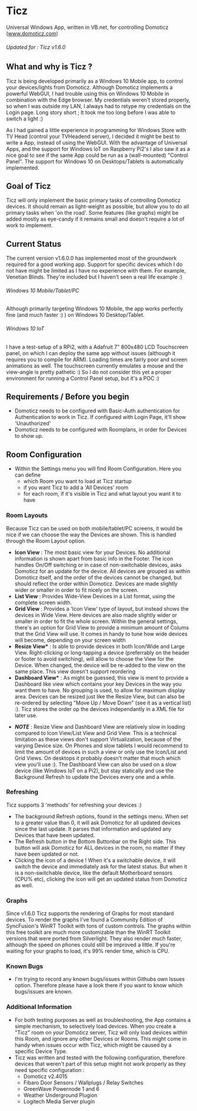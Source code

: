# Ticz

Universal Windows App, written in VB.net, for controlling Domoticz (www.domoticz.com)
###### Updated for : Ticz v1.6.0
## What and why is Ticz ?
Ticz is being developed primarily as a Windows 10 Mobile app, to control your devices/lights from Domoticz. Although Domoticz implements a powerful WebGUI, I had trouble using this on Windows 10 Mobile in combination with the Edge browser. My credentials weren't stored properly, so when I was outside my LAN, I always had to retype my credentials on the Login page. Long story short ; It took me too long before I was able to switch a light :)

As I had gained a little experience in programming for Windows Store with TV Head (control your TVHeadend server), I decided it might be best to write a App, instead of using the WebGUI. With the advantage of Universal Apps, and the support for Windows IoT on Raspberry Pi2's I also saw it as a nice goal to see if the same App could be run as a (wall-mounted) "Control Panel". The support for Windows 10 on Desktops/Tablets is automatically implemented.

## Goal of Ticz
Ticz will only implement the basic primary tasks of controlling Domoticz devices. It should remain as light-weight as possible, but allow you to do all primary tasks when 'on the road'. Some features (like graphs) might be added mostly as eye-candy if it remains small and doesn't require a lot of work to implement.

## Current Status
The current version v1.6.0.0 has implemented most of the groundwork required for a good working app. Support for specific devices which I do not have might be limited as I have no experience with them. For example, Venetian Blinds. They're included but I haven't seen a real life example :)
###### Windows 10 Mobile/Tablet/PC
Although primarily targeting Windows 10 Mobile, the app works perfectly fine (and much faster :) ) on Windows 10 Desktop/Tablet.
###### Windows 10 IoT
I have a test-setup of a RPi2, with a Adafruit 7" 800x480 LCD Touchscreen panel, on which I can deploy the same app without issues (although it requires you to compile for ARM). Loading times are fairly poor and screen animations as well. The touchscreen currently emulates a mouse and the view-angle is pretty pathetic :) So I do not consider this yet a proper environment for running a Control Panel setup, but it's a POC :)

## Requirements / Before you begin

- Domoticz needs to be configured with Basic-Auth authentication for Authentication to work in Ticz. If configured with Login Page, it'll show 'Unauthorized'
- Domoticz needs to be configured with Roomplans, in order for Devices to show up. 

## Room Configuration
- Within the Settings menu you will find Room Configuration. Here you can define 
  - which Room you want to load at Ticz startup
  - if you want Ticz to add a 'All Devices' room
  - for each room, if it's visible in Ticz and what layout you want it to have

### Room Layouts
Because Ticz can be used on both mobile/tablet/PC screens, it would be nice if we can choose the way the Devices are shown. This is handled through the Room Layout option.

- __Icon View__ : The most basic view for your Devices. No additional information is shown apart from basic info in the Footer. The icon handles On/Off switching or in case of non-switchable devices, asks Domoticz for an update for the device. All devices are grouped as within Domoticz itself, and the order of the devices cannot be changed, but should reflect the order within Domoticz. Devices are made slightly wider or smaller in order to fit nicely on the screen.
- __List View__ : Provides Wide-View Devices in a List format, using the complete screen width.
- __Grid View__ : Provides a 'Icon View' type of layout, but instead shows the devices in Wide View. Here devices are also made slightly wider or smaller in order to fit the whole screen. Within the general settings, there's an option for Grid View to provide a minimum amount of Colums that the Grid View will use. It comes in handy to tune how wide devices will become, depending on your screen width
- __Resize View*__ : Is able to provide devices in both Icon/Wide and Large View. Right-clicking or long-tapping a device (preferrably on the header or footer to avoid switching), will allow to choose the View for the Device. When changed, the device will be re-added to the view on the same place. This view doesn't support reordering
- __Dashboard View*__ : As might be guessed, this view is ment to provide a Dashboard like view which contains your key Devices in the way you want them to have. No grouping is used, to allow for maximum display area. Devices can be resized just like the Resize View, but can also be re-ordered by selecting "Move Up / Move Down" (see it as a vertical list) :). Ticz stores the order op the devices independantly in a XML file for later use.

* ___NOTE___ : Resize View and Dashboard View are relatively slow in loading compared to Icon View/List View and Grid View. This is a technical limitation as these views don't support Virtualization, because of the varying Device size. On Phones and slow tablets I would recommend to limit the amount of devices in such a view or only use the Icon/List and Grid Views. On desktops it probably doesn't matter that much which view you'll use :). The Dashboard View can also be used on a slow device (like Windows IoT on a Pi2), but stay statically and use the Background Refresh to update the Devices every one and a while.

### Refreshing
Ticz supports 3 'methods' for refreshing your devices :)
- The background Refresh options, found in the settings menu. When set to a greater value than 0, it will ask Domoticz for all updated devices since the last update. It parses that information and updated any Devices that have been updated. 
- The Refresh button in the Bottom Buttonbar on the Right side. This button will ask Domoticz for ALL devices in the room, no matter if they have been updated or not. 
- Clicking the icon of a device ! When it's a switchable device, it will switch the device and immediately ask for the latest status. But when it is a non-switchable device, like the default Motherboard sensors (CPU% etc), clicking the icon will get an updated status from Domoticz as well.

### Graphs
Since v1.6.0 Ticz supports the rendering of Graphs for most standard devices. To render the graphs I've found a Community Edition of SyncFusion's WinRT Toolkit with tons of custom controls. The graphs within this free toolkit are much more customizable than the WinRT Toolkit versions that were ported from Silverlight. They also render much faster, although the speed on phones could still be improved a little. If you're waiting for your graphs to load, it's 99% render time, which is CPU.
### Known Bugs
- I'm trying to record any known bugs/issues within Githubs own Issues option. Therefore please have a look there if you want to know which bugs/issues are known.


### Additional Information

- For both testing purposes as well as troubleshooting, the App contains a simple mechanism, to selectively load devices. When you create a "Ticz" room on your Domoticz server, Ticz will only load devices within this Room, and ignore any other Devices or Rooms. This might come in handy when issues occur with Ticz, which might be caused by a specific Device Type.
- Ticz was written and tested with the following configuration, therefore devices that weren't part of this setup might not work properly as they need specific configuration :
  - Domoticz v2.4015
  - Fibaro Door Sensors / Wallplugs / Relay Switches
  - GreenWave Powernode 1 and 6
  - Weather Underground Plugion
  - Logitech Media Server plugin
